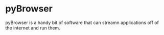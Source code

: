 # pyBrowser
pyBrowser is a handy bit of software that can streamn applications off of the internet and run them.
